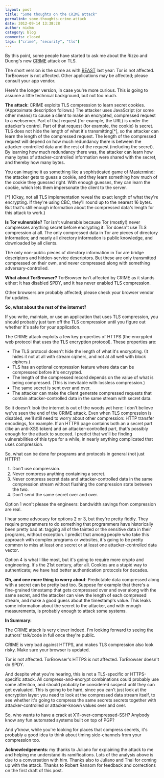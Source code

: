 ```yaml
---
layout: post
title: "Some thoughts on the CRIME attack"
permalink: some-thoughts-crime-attack
date: 2012-09-14 13:38:28
author: nickm
category: blog
comments: closed
tags: ["crime", "security", "tls"]
---
```


By this point, some people have started to ask me about the Rizzo and Duong's new [CRIME](http://www.ekoparty.org//2012/juliano-rizzo.php) attack on TLS.

The short version is the same as with [BEAST](https://blog.torproject.org/blog/tor-and-beast-ssl-attack) last year: Tor is not affected. TorBrowser is not affected. Other applications may be affected; please consult your app vendor.

Here's the longer version, in case you're more curious. This is going to assume a little technical background, but not too much.

<!-- more -->

**The attack**: CRIME exploits TLS compression to learn secret cookies. (Approximate description follows.) The attacker uses JavaScript (or some other means) to cause a client to make an encrypted, compressed request to a webserver. Part of that request (for example, the URL) is under the attacker's control. Part of that request (for example, the cookie) is secret. TLS does not hide the length of what it's transmitting[\*], so the attacker can learn the length of the compressed request. The length of the compressed request will depend on how much redundancy there is between the attacker-controlled data and the rest of the request (including the secret). By learning how much redundancy there was, the attacker can learn how many bytes of attacker-controlled information were shared with the secret, and thereby how many bytes.

You can imagine it as something like a sophisticated game of [Mastermind](http://en.wikipedia.org/wiki/Mastermind_(board_game)): the attacker gets to guess a cookie, and they learn something how much of the cookie they guessed right. With enough guesses, they can learn the cookie, which lets them impersonate the client to the server.

[\*] (Okay, not all TLS implementation reveal the exact length of what they're encrypting. If they're using CBC, they'll round up to the nearest 16 bytes. But that's still enough information about the compressed data's length for this attack to work.)

**Is Tor vulnerable?** Tor isn't vulnerable because Tor (mostly!) never compresses anything secret before encrypting it. Tor doesn't use TLS compression at all. The only compressed data in Tor are pieces of directory information; and nearly all directory information is public knowledge, and downloaded by all clients.

The only non-public pieces of directory information in Tor are bridge descriptors and hidden-service descriptors. But these are only transmitted compressed on their own, and never compressed along with something adversary-controlled.

**What about TorBrowser?** TorBrowser isn't affected by CRIME as it stands either: It has disabled SPDY, and it has never enabled TLS compression.

Other browsers are probably affected; please check your browser vendor for updates.

**So, what about the rest of the internet?**

If you write, maintain, or use an application that uses TLS compression, you should probably just turn off the TLS compression until you figure out whether it's safe for your application.

The CRIME attack exploits a few key properties of HTTPS (the encrypted web protocol that uses the TLS encryption protocol). These properties are:

-   The TLS protocol doesn't hide the length of what it's encrypting. (It hides it not at all with stream ciphers, and not at all well with block ciphers.)
-   TLS has an optional compression feature where data can be compressed before it's encrypted.
-   The length of the compressed record depends on the value of what is being compressed. (This is inevitable with lossless compression.)
-   The same secret is sent over and over.
-   The attacker can make the client generate compressed requests that contain attacker-controlled data in the same stream with secret data.

So it doesn't look the internet is out of the woods yet here: I don't believe we've seen the end of the CRIME attack. Even when TLS compression is disabled, we'll still need to worry about other compression: HTTP transfer encodings, for example. If an HTTPS page contains both an a secret part (like an anti-XSS token) and an attacker-controlled part, that's possibly enough for the attack to succeed. I predict that we'll be finding vulnerabilities of this type for a while, in nearly anything complicated that uses compression.

So, what can be done for programs and protocols in general (not just HTTP)?

1.  Don't use compression.
2.  Never compress anything containing a secret.
3.  Never compress secret data and attacker-controlled data in the same compression stream without flushing the compression state between the two.
4.  Don't send the same secret over and over.

Option 1 won't please the engineers: bandwidth savings from compression are real.

I hear some advocacy for options 2 or 3, but they're pretty fiddly. They require programmers to do something that programmers have historically been pretty bad at: tagging all of the tainted or the sensitive data in their programs, without exception. I predict that among people who take this approach with complex programs or websites, it's going to be pretty common to miss at least one secret or at least one attacker-controlled data vector.

Option 4 is what I like most, but it's going to require more crypto and engineering. It's the 21st century, after all. Cookies are a stupid way to authenticate; we have had better authentication protocols for decades.

**Oh, and one more thing to worry about**: Predictable data compressed along with a secret can be pretty bad too. Suppose for example that there's a fine-grained timestamp that gets compressed over and over along with the same secret, and the attacker can view the length of each compresed stream, and make a good guess about the timestamp's value. This leaks some information about the secret to the attacker, and with enough measurements, is probably enough to attack some systems.

**In Summary**:

The CRIME attack is very clever indeed. I'm looking forward to seeing the authors' talk/code in full once they're public.

CRIME is very bad against HTTPS, and makes TLS compression also look risky. Make sure your browser is updated.

Tor is not affected. TorBrowser's HTTPS is not affected. TorBrowser doesn't do SPDY.

And despite what you're hearing, this is not a TLS-specific or HTTPS-specific attack. All compress-and-encrypt combinations could probably use some attention, and should probably be considered suspect until they can get evaluated. This is going to be hard, since you can't just look at the encryption layer: you need to look at the compressed data stream itself, to see whether it's going to compress the same secrets secrets together with attacker-controlled or attacker-known values over and over.

So, who wants to have a crack at X11-over-compressed-SSH? Anybody know any fun automated systems built on top of PGP?

And y'know, while you're looking for places that compress secrets, it's probably a good idea to think about timing side-channels from your compression too.

**Acknowledgements**: my thanks to Juliano for explaining the attack to me and helping me understand its ramifications. Lots of the analysis above is due to a conversation with him. Thanks also to Juliano and Thai for coming up with the attack. Thanks to Robert Ransom for feedback and corrections on the first draft of this post.
